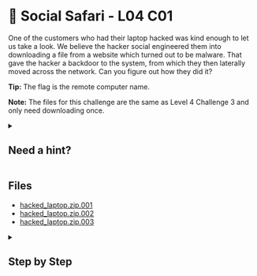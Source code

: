 # 🦒 Social Safari - L04 C01

One of the customers who had their laptop hacked was kind enough to let us take a look. We believe the hacker social engineered them into downloading a file from a website which turned out to be malware. That gave the hacker a backdoor to the system, from which they then laterally moved across the network. Can you figure out how they did it?

**Tip:** The flag is the remote computer name.

**Note:** The files for this challenge are the same as Level 4 Challenge 3 and only need downloading once.

<details><summary>

## Need a hint?</summary>

```txt
💡 Hint: Look at the login type to determine if someone logged in from a remote source.
   Not all remote logins show as type 10 logins, think of different types of sessions and where they would be.
```

</details>

## Files

- [hacked_laptop.zip.001](https://drive.google.com/file/d/1vmb1lQL77sZQSA4_-2Ie0uy_BNL5M5K4/view?usp=sharing)
- [hacked_laptop.zip.002](https://drive.google.com/file/d/1v1YTYumY-ZXuQHmdXw_yZXpgQH24HqKu/view?usp=sharing)
- [hacked_laptop.zip.003](https://drive.google.com/file/d/1O8b1pQCej2w77hZGvMdP_Cf16GK3OcBV/view?usp=sharing)

<details><summary>

## Step by Step</summary>

- Download the files
- Run `cat hacked_laptop.z* > laptop.zip` to combine the parts of the image
- Extract and open it in autopsy
- Navigate to `/Windows/System32/winevt/Logs`
- You will see a long list of event logs, the one of interest is called `Microsoft-Windows-RemoteApp and Desktop Connections%4Admin.evtx`
- If you look through the text only one connection is to a different computer name
- `RDP-Tcp#2DESKTOP-KHVIA69192.168.80.1`

![autopsy view of the remote computer name](/assets/socialsafari1.png)

`flag: DESKTOP-KHVIA69`

</details>
